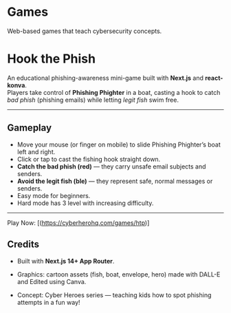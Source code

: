 # Games
Web-based games that teach cybersecurity concepts.

# Hook the Phish 

An educational phishing-awareness mini-game built with **Next.js** and **react-konva**.  
Players take control of **Phishing Phighter** in a boat, casting a hook to catch *bad phish* (phishing emails) while letting *legit fish* swim free.

---

## Gameplay
- Move your mouse (or finger on mobile) to slide Phishing Phighter’s boat left and right.
- Click or tap to cast the fishing hook straight down.
- **Catch the bad phish (red)** — they carry unsafe email subjects and senders.
- **Avoid the legit fish (ble)** — they represent safe, normal messages or senders.
- Easy mode for beginners.
- Hard mode has 3 level with increasing difficulty.

---

Play Now: [(https://cyberherohq.com/games/htp)]

## Credits
- Built with **Next.js 14+ App Router**.

- Graphics: cartoon assets (fish, boat, envelope, hero) made with DALL-E and Edited using Canva.

- Concept: Cyber Heroes series — teaching kids how to spot phishing attempts in a fun way!

